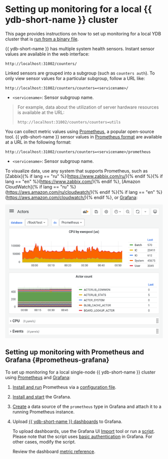 # Setting up monitoring for a local {{ ydb-short-name }} cluster

This page provides instructions on how to set up monitoring for a local YDB cluster that is [run from a binary file](../getting_started/self_hosted/ydb_local.md).

{{ ydb-short-name }} has multiple system health sensors. Instant sensor values are available in the web interface:

```http
http://localhost:31002/counters/
```

Linked sensors are grouped into a subgroup (such as `counters auth`). To only view sensor values for a particular subgroup, follow a URL like:

```http
http://localhost:31002/counters/counters=<servicename>/
```

* `<servicename>`: Sensor subgroup name.

> For example, data about the utilization of server hardware resources is available at the URL:
>
> ```http
> http://localhost:31002/counters/counters=utils
> ```

You can collect metric values using [Prometheus](https://prometheus.io/), a popular open-source tool. {{ ydb-short-name }} sensor values in [Prometheus format](https://prometheus.io/docs/instrumenting/exposition_formats/) are available at a URL in the following format:

```http
http://localhost:31002/counters/counters=<servicename>/prometheus
```

* `<servicename>`: Sensor subgroup name.

To visualize data, use any system that supports Prometheus, such as [Zabbix]{% if lang == "ru" %}(https://www.zabbix.com/ru/){% endif %}{% if lang == "en" %}(https://www.zabbix.com/){% endif %}, [Amazon CloudWatch]{% if lang == "ru" %}(https://aws.amazon.com/ru/cloudwatch/){% endif %}{% if lang == "en" %}(https://aws.amazon.com/cloudwatch/){% endif %}, or [Grafana](https://grafana.com/):

![grafana-actors](../_assets/grafana-actors.png)

## Setting up monitoring with Prometheus and Grafana {#prometheus-grafana}

To set up monitoring for a local single-node {{ ydb-short-name }} cluster using [Prometheus](https://prometheus.io/) and [Grafana](https://grafana.com/):

1. [Install and run](https://prometheus.io/docs/prometheus/latest/getting_started/#downloading-and-running-prometheus) Prometheus via a [configuration file](https://github.com/ydb-platform/ydb/tree/main/ydb/deploy/grafana_dashboards/local_ydb_prometheus.yml).
1. [Install and start](https://grafana.com/docs/grafana/latest/getting-started/getting-started/) the Grafana.
1. [Create](https://prometheus.io/docs/visualization/grafana/#creating-a-prometheus-data-source) a data source of the `prometheus` type in Grafana and attach it to a running Prometheus instance.
1. Upload [{{ ydb-short-name }} dashboards](https://github.com/ydb-platform/ydb/tree/main/ydb/deploy/grafana_dashboards/) to Grafana.

   To upload dashboards, use the Grafana UI [Import](https://grafana.com/docs/grafana/latest/dashboards/export-import/#import-dashboard) tool or run a [script](https://github.com/ydb-platform/ydb/tree/main/ydb/deploy/grafana_dashboards/local_upload_dashboards.sh). Please note that the script uses [basic authentication](https://grafana.com/docs/grafana/latest/http_api/create-api-tokens-for-org/#authentication) in Grafana. For other cases, modify the script.

   Review the dashboard [metric reference](grafana-dashboards.md).
